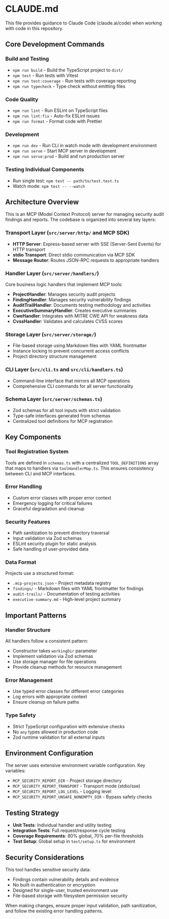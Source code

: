 # CLAUDE.md

This file provides guidance to Claude Code (claude.ai/code) when working with code in this repository.

## Core Development Commands

### Build and Testing
- `npm run build` - Build the TypeScript project to `dist/`
- `npm test` - Run tests with Vitest
- `npm run test:coverage` - Run tests with coverage reporting
- `npm run typecheck` - Type check without emitting files

### Code Quality
- `npm run lint` - Run ESLint on TypeScript files
- `npm run lint:fix` - Auto-fix ESLint issues
- `npm run format` - Format code with Prettier

### Development
- `npm run dev` - Run CLI in watch mode with development environment
- `npm run serve` - Start MCP server in development
- `npm run serve:prod` - Build and run production server

### Testing Individual Components
- Run single test: `npm test -- path/to/test.test.ts`
- Watch mode: `npm test -- --watch`

## Architecture Overview

This is an MCP (Model Context Protocol) server for managing security audit findings and reports. The codebase is organized into several key layers:

### Transport Layer (`src/server/http/` and MCP SDK)
- **HTTP Server**: Express-based server with SSE (Server-Sent Events) for HTTP transport
- **stdio Transport**: Direct stdio communication via MCP SDK
- **Message Router**: Routes JSON-RPC requests to appropriate handlers

### Handler Layer (`src/server/handlers/`)
Core business logic handlers that implement MCP tools:
- **ProjectHandler**: Manages security audit projects
- **FindingHandler**: Manages security vulnerability findings  
- **AuditTrailHandler**: Documents testing methodology and activities
- **ExecutiveSummaryHandler**: Creates executive summaries
- **CweHandler**: Integrates with MITRE CWE API for weakness data
- **CvssHandler**: Validates and calculates CVSS scores

### Storage Layer (`src/server/storage/`)
- File-based storage using Markdown files with YAML frontmatter
- Instance locking to prevent concurrent access conflicts
- Project directory structure management

### CLI Layer (`src/cli.ts` and `src/cli/handlers.ts`)
- Command-line interface that mirrors all MCP operations
- Comprehensive CLI commands for all server functionality

### Schema Layer (`src/server/schemas.ts`)
- Zod schemas for all tool inputs with strict validation
- Type-safe interfaces generated from schemas
- Centralized tool definitions for MCP registration

## Key Components

### Tool Registration System
Tools are defined in `schemas.ts` with a centralized `TOOL_DEFINITIONS` array that maps to handlers via `toolHandlerMap.ts`. This ensures consistency between CLI and MCP interfaces.

### Error Handling
- Custom error classes with proper error context
- Emergency logging for critical failures
- Graceful degradation and cleanup

### Security Features
- Path sanitization to prevent directory traversal
- Input validation via Zod schemas
- ESLint security plugin for static analysis
- Safe handling of user-provided data

### Data Format
Projects use a structured format:
- `.mcp-projects.json` - Project metadata registry
- `findings/` - Markdown files with YAML frontmatter for findings
- `audit-trails/` - Documentation of testing activities
- `executive-summary.md` - High-level project summary

## Important Patterns

### Handler Structure
All handlers follow a consistent pattern:
- Constructor takes `workingDir` parameter
- Implement validation via Zod schemas
- Use storage manager for file operations
- Provide cleanup methods for resource management

### Error Management
- Use typed error classes for different error categories
- Log errors with appropriate context
- Ensure cleanup on failure paths

### Type Safety
- Strict TypeScript configuration with extensive checks
- No `any` types allowed in production code
- Zod runtime validation for all external inputs

## Environment Configuration

The server uses extensive environment variable configuration. Key variables:
- `MCP_SECURITY_REPORT_DIR` - Project storage directory
- `MCP_SECURITY_REPORT_TRANSPORT` - Transport mode (stdio/sse)
- `MCP_SECURITY_REPORT_LOG_LEVEL` - Logging level
- `MCP_SECURITY_REPORT_UNSAFE_NONEMPTY_DIR` - Bypass safety checks

## Testing Strategy

- **Unit Tests**: Individual handler and utility testing
- **Integration Tests**: Full request/response cycle testing
- **Coverage Requirements**: 80% global, 70% per-file thresholds
- **Test Setup**: Global setup in `test/setup.ts` for environment

## Security Considerations

This tool handles sensitive security data:
- Findings contain vulnerability details and evidence
- No built-in authentication or encryption
- Designed for single-user, trusted environment use
- File-based storage with filesystem permission security

When making changes, ensure proper input validation, path sanitization, and follow the existing error handling patterns.